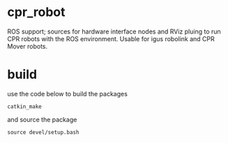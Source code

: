 # cpr_robot
ROS support; sources for hardware interface nodes and RViz pluing to run CPR robots with the ROS environment. Usable for igus robolink and CPR Mover robots.


# build

use the code below to build the packages
```
catkin_make
```
and source the package
```
source devel/setup.bash
```
